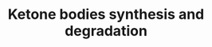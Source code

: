 ---
annotations:
- id: PW:0000069
  parent: classic metabolic pathway
  type: Pathway Ontology
  value: ketone bodies metabolic pathway
authors:
- N.Reyes
- MaintBot
- Thomas
- Ddigles
- Egonw
- Khanspers
- Eweitz
description: 'Ketone bodies are three water-soluble compounds that are produced as
  by-products when fatty acids are broken down for energy in the liver and kidney.
  They are used as a source of energy in the heart and brain. In the brain, they are
  a vital source of energy during fasting.  Source: [[wikipedia:Ketone_bodies|Wikipedia]]'
last-edited: 2021-05-28
organisms:
- Caenorhabditis elegans
redirect_from:
- /index.php/Pathway:WP427
- /instance/WP427
- /instance/WP427_rr118592
revision: r118592
schema-jsonld:
- '@context': https://schema.org/
  '@id': https://wikipathways.github.io/pathways/WP427.html
  '@type': Dataset
  creator:
    '@type': Organization
    name: WikiPathways
  description: 'Ketone bodies are three water-soluble compounds that are produced
    as by-products when fatty acids are broken down for energy in the liver and kidney.
    They are used as a source of energy in the heart and brain. In the brain, they
    are a vital source of energy during fasting.  Source: [[wikipedia:Ketone_bodies|Wikipedia]]'
  keywords:
  - 3-Hydroxy-3-methylglutaryl-CoA
  - 3-Hydroxy-butyrate
  - Acetoacetate
  - Acetoacetyl-CoA
  - Acetyl-CoA
  - BDH
  - C05C10.3
  - HMGCS2
  - Y71G12B.10
  - kat-1
  license: CC0
  name: Ketone bodies synthesis and degradation
seo: CreativeWork
title: Ketone bodies synthesis and degradation
wpid: WP427
---